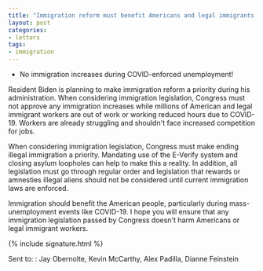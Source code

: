 ```yaml
---
title: "Immigration reform must benefit Americans and legal immigrants!"
layout: post
categories:
- letters
tags:
- immigration
---
```


- No immigration increases during COVID-enforced unemployment!

Resident Biden is planning to make immigration reform a priority during his administration. When considering immigration legislation, Congress must not approve any immigration increases while millions of American and legal immigrant workers are out of work or working reduced hours due to COVID-19. Workers are already struggling and shouldn't face increased competition for jobs.

When considering immigration legislation, Congress must make ending illegal immigration a priority. Mandating use of the E-Verify system and closing asylum loopholes can help to make this a reality. In addition, all legislation must go through regular order and legislation that rewards or amnesties illegal aliens should not be considered until current immigration laws are enforced.

Immigration should benefit the American people, particularly during mass-unemployment events like COVID-19. I hope you will ensure that any immigration legislation passed by Congress doesn't harm Americans or legal immigrant workers.

{% include signature.html %}

Sent to:
: Jay Obernolte, Kevin McCarthy, Alex Padilla, Dianne Feinstein
